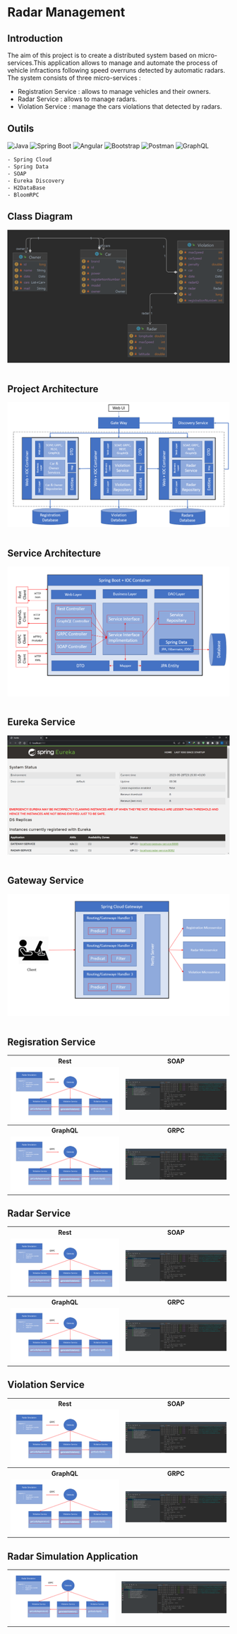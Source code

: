 # Radar Management 

## Introduction

The aim of this project is to create a distributed system based on micro-services.This application allows to manage and automate the process of vehicle infractions following speed overruns detected by automatic radars. The system consists of three micro-services :
- Registration Service : allows to manage vehicles and their owners.
- Radar Service : allows to manage radars.
- Violation Service : manage the cars violations that detected by radars.

## Outils
![Java](https://img.shields.io/badge/java-%23ED8B00.svg?style=for-the-badge&logo=openjdk&logoColor=white)
![Spring Boot](	https://img.shields.io/badge/Spring_Boot-F2F4F9?style=for-the-badge&logo=spring-boot)
![Angular](https://img.shields.io/badge/angular-%23DD0031.svg?style=for-the-badge&logo=angular&logoColor=white)
![Bootstrap](https://img.shields.io/badge/bootstrap-%238511FA.svg?style=for-the-badge&logo=bootstrap&logoColor=white)
![Postman](https://img.shields.io/badge/Postman-FF6C37?style=for-the-badge&logo=postman&logoColor=white)
![GraphQL](https://img.shields.io/badge/GraphQl-E10098?style=for-the-badge&logo=graphql&logoColor=white)
```
- Spring Cloud
- Spring Data
- SOAP
- Eureka Discovery
- H2DataBase
- BloomRPC
```

## Class Diagram 
<table align="center">
  <tr><img src="Screenshots/1.png"/></tr>
</table>

## Project Architecture
<table align="center">
  <tr><img src="Screenshots/4.png"/></tr>
</table>

## Service Architecture
<table align="center">
  <tr><img src="Screenshots/5.png"/></tr>
</table>

## Eureka Service 
<table align="center">
  <tr><img src="Screenshots/8.png"/></tr>
</table>

## Gateway Service
<table align="center">
  <tr><img src="Screenshots/6.png"/></tr>
</table>

## Regisration Service
<table align="center">
  <tr>
    <th>Rest</th>
    <th>SOAP</th>
   </tr>
  <tr>
    <td><img src="Screenshots/7.png"/></td>
    <td><img src="Screenshots/24.png"/></td>
  </tr>
    <th>GraphQL</th>
    <th>GRPC</th>
  <tr>
    <td><img src="Screenshots/7.png"/></td>
    <td><img src="Screenshots/24.png"/></td>
  </tr>
</table>

## Radar Service
<table align="center">
  <tr>
    <th>Rest</th>
    <th>SOAP</th>
   </tr>
  <tr>
    <td><img src="Screenshots/7.png"/></td>
    <td><img src="Screenshots/24.png"/></td>
  </tr>
    <th>GraphQL</th>
    <th>GRPC</th>
  <tr>
    <td><img src="Screenshots/7.png"/></td>
    <td><img src="Screenshots/24.png"/></td>
  </tr>
</table>

## Violation Service
<table align="center">
  <tr>
    <th>Rest</th>
    <th>SOAP</th>
   </tr>
  <tr>
    <td><img src="Screenshots/7.png"/></td>
    <td><img src="Screenshots/24.png"/></td>
  </tr>
    <th>GraphQL</th>
    <th>GRPC</th>
  <tr>
    <td><img src="Screenshots/7.png"/></td>
    <td><img src="Screenshots/24.png"/></td>
  </tr>
</table>


## Radar Simulation Application 
<table align="center">
  <tr>
    <td><img src="Screenshots/7.png"/></td>
    <td><img src="Screenshots/24.png"/></td>
  </tr>
</table>

